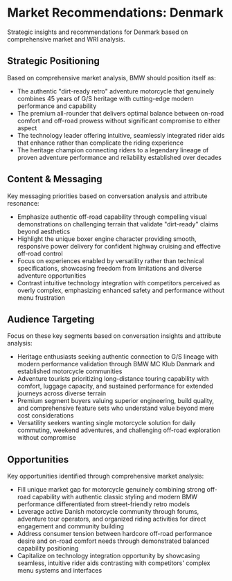# Market Recommendations: Denmark

Strategic insights and recommendations for Denmark based on comprehensive market and WRI analysis.

## Strategic Positioning
Based on comprehensive market analysis, BMW should position itself as:
- The authentic "dirt-ready retro" adventure motorcycle that genuinely combines 45 years of G/S heritage with cutting-edge modern performance and capability
- The premium all-rounder that delivers optimal balance between on-road comfort and off-road prowess without significant compromise to either aspect
- The technology leader offering intuitive, seamlessly integrated rider aids that enhance rather than complicate the riding experience
- The heritage champion connecting riders to a legendary lineage of proven adventure performance and reliability established over decades

## Content & Messaging
Key messaging priorities based on conversation analysis and attribute resonance:
- Emphasize authentic off-road capability through compelling visual demonstrations on challenging terrain that validate "dirt-ready" claims beyond aesthetics
- Highlight the unique boxer engine character providing smooth, responsive power delivery for confident highway cruising and effective off-road control
- Focus on experiences enabled by versatility rather than technical specifications, showcasing freedom from limitations and diverse adventure opportunities
- Contrast intuitive technology integration with competitors perceived as overly complex, emphasizing enhanced safety and performance without menu frustration

## Audience Targeting
Focus on these key segments based on conversation insights and attribute analysis:
- Heritage enthusiasts seeking authentic connection to G/S lineage with modern performance validation through BMW MC Klub Danmark and established motorcycle communities
- Adventure tourists prioritizing long-distance touring capability with comfort, luggage capacity, and sustained performance for extended journeys across diverse terrain
- Premium segment buyers valuing superior engineering, build quality, and comprehensive feature sets who understand value beyond mere cost considerations
- Versatility seekers wanting single motorcycle solution for daily commuting, weekend adventures, and challenging off-road exploration without compromise

## Opportunities
Key opportunities identified through comprehensive market analysis:
- Fill unique market gap for motorcycle genuinely combining strong off-road capability with authentic classic styling and modern BMW performance differentiated from street-friendly retro models
- Leverage active Danish motorcycle community through forums, adventure tour operators, and organized riding activities for direct engagement and community building
- Address consumer tension between hardcore off-road performance desire and on-road comfort needs through demonstrated balanced capability positioning
- Capitalize on technology integration opportunity by showcasing seamless, intuitive rider aids contrasting with competitors' complex menu systems and interfaces